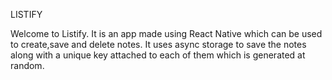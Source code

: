 LISTIFY

Welcome to Listify.
It is an app made using React Native which can be used to create,save and delete notes. It uses async storage to save the notes along with a unique key attached to each of them which is generated at random.

